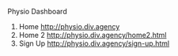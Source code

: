 Physio Dashboard

1) Home http://physio.div.agency<br />
1) Home 2 http://physio.div.agency/home2.html<br />
1) Sign Up http://physio.div.agency/sign-up.html<br />